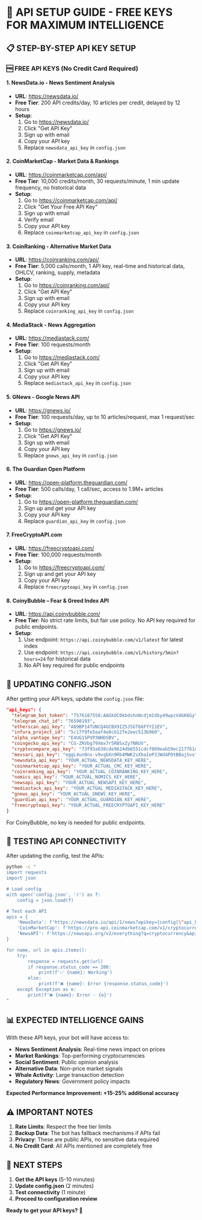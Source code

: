 # 🔑 API SETUP GUIDE - FREE KEYS FOR MAXIMUM INTELLIGENCE

## 📋 **STEP-BY-STEP API KEY SETUP**

### 🆓 **FREE API KEYS (No Credit Card Required)**

#### 1. **NewsData.io** - News Sentiment Analysis
- **URL**: https://newsdata.io/
- **Free Tier**: 200 API credits/day, 10 articles per credit, delayed by 12 hours
- **Setup**:
  1. Go to https://newsdata.io/
  2. Click "Get API Key"
  3. Sign up with email
  4. Copy your API key
  5. Replace `newsdata_api_key` in `config.json`

#### 2. **CoinMarketCap** - Market Data & Rankings
- **URL**: https://coinmarketcap.com/api/
- **Free Tier**: 10,000 credits/month, 30 requests/minute, 1 min update frequency, no historical data
- **Setup**:
  1. Go to https://coinmarketcap.com/api/
  2. Click "Get Your Free API Key"
  3. Sign up with email
  4. Verify email
  5. Copy your API key
  6. Replace `coinmarketcap_api_key` in `config.json`

#### 3. **CoinRanking** - Alternative Market Data
- **URL**: https://coinranking.com/api/
- **Free Tier**: 5,000 calls/month, 1 API key, real-time and historical data, OHLCV, ranking, supply, metadata
- **Setup**:
  1. Go to https://coinranking.com/api/
  2. Click "Get API Key"
  3. Sign up with email
  4. Copy your API key
  5. Replace `coinranking_api_key` in `config.json`

#### 4. **MediaStack** - News Aggregation
- **URL**: https://mediastack.com/
- **Free Tier**: 100 requests/month
- **Setup**:
  1. Go to https://mediastack.com/
  2. Click "Get API Key"
  3. Sign up with email
  4. Copy your API key
  5. Replace `mediastack_api_key` in `config.json`

#### 5. **GNews** - Google News API
- **URL**: https://gnews.io/
- **Free Tier**: 100 requests/day, up to 10 articles/request, max 1 request/sec
- **Setup**:
  1. Go to https://gnews.io/
  2. Click "Get API Key"
  3. Sign up with email
  4. Copy your API key
  5. Replace `gnews_api_key` in `config.json`

#### 6. **The Guardian Open Platform**
- **URL**: https://open-platform.theguardian.com/
- **Free Tier**: 500 calls/day, 1 call/sec, access to 1.9M+ articles
- **Setup**:
  1. Go to https://open-platform.theguardian.com/
  2. Sign up and get your API key
  3. Copy your API key
  4. Replace `guardian_api_key` in `config.json`

#### 7. **FreeCryptoAPI.com**
- **URL**: https://freecryptoapi.com/
- **Free Tier**: 100,000 requests/month
- **Setup**:
  1. Go to https://freecryptoapi.com/
  2. Sign up and get your API key
  3. Copy your API key
  4. Replace `freecryptoapi_key` in `config.json`

#### 8. **CoinyBubble – Fear & Greed Index API**
- **URL**: https://api.coinybubble.com/
- **Free Tier**: No strict rate limits, but fair use policy. No API key required for public endpoints.
- **Setup**:
  1. Use endpoint: `https://api.coinybubble.com/v1/latest` for latest index
  2. Use endpoint: `https://api.coinybubble.com/v1/history/5min?hours=24` for historical data
  3. No API key required for public endpoints

## 🔧 **UPDATING CONFIG.JSON**

After getting your API keys, update the `config.json` file:

```json
"api_keys": {
  "telegram_bot_token": "7576187558:AAGkOC0kbdshnNcdjmIdky49wpcV4GK6GyY",
  "telegram_chat_id": "76590193",
  "etherscan_api_key": "A89BP14TUNCQ4GCBX9IZ5JSGT66FYYI1EV",
  "infura_project_id": "5c17f9fe5aaf4e8cb12fe2eec513b960",
  "alpha_vantage_key": "E4UG15PVP3WHDSBV",
  "coingecko_api_key": "CG-ZRVbg79Xmx7r5RBSxZy7NRUV",
  "cryptocompare_api_key": "73f93a638cde9624db6551cdcf089eab59ec217761db0a849bc40019ede8c92c",
  "messari_api_key": "eggL4un0ns-v9vqbXn9Rb4MWK2sXhaIeP3JWd4POtBBajSvx",
  "newsdata_api_key": "YOUR_ACTUAL_NEWSDATA_KEY_HERE",
  "coinmarketcap_api_key": "YOUR_ACTUAL_CMC_KEY_HERE",
  "coinranking_api_key": "YOUR_ACTUAL_COINRANKING_KEY_HERE",
  "nomics_api_key": "YOUR_ACTUAL_NOMICS_KEY_HERE",
  "newsapi_api_key": "YOUR_ACTUAL_NEWSAPI_KEY_HERE",
  "mediastack_api_key": "YOUR_ACTUAL_MEDIASTACK_KEY_HERE",
  "gnews_api_key": "YOUR_ACTUAL_GNEWS_KEY_HERE",
  "guardian_api_key": "YOUR_ACTUAL_GUARDIAN_KEY_HERE",
  "freecryptoapi_key": "YOUR_ACTUAL_FREECRYPTOAPI_KEY_HERE"
}
```

For CoinyBubble, no key is needed for public endpoints.

## 🧪 **TESTING API CONNECTIVITY**

After updating the config, test the APIs:

```bash
python -c "
import requests
import json

# Load config
with open('config.json', 'r') as f:
    config = json.load(f)

# Test each API
apis = {
    'NewsData': f'https://newsdata.io/api/1/news?apikey={config[\"api_keys\"][\"newsdata_api_key\"]}&q=cryptocurrency&language=en',
    'CoinMarketCap': f'https://pro-api.coinmarketcap.com/v1/cryptocurrency/listings/latest?CMC_PRO_API_KEY={config[\"api_keys\"][\"coinmarketcap_api_key\"]}',
    'NewsAPI': f'https://newsapi.org/v2/everything?q=cryptocurrency&apiKey={config[\"api_keys\"][\"newsapi_api_key\"]}'
}

for name, url in apis.items():
    try:
        response = requests.get(url)
        if response.status_code == 200:
            print(f'✅ {name}: Working')
        else:
            print(f'❌ {name}: Error {response.status_code}')
    except Exception as e:
        print(f'❌ {name}: Error - {e}')
"
```

## 📊 **EXPECTED INTELLIGENCE GAINS**

With these API keys, your bot will have access to:

- **News Sentiment Analysis**: Real-time news impact on prices
- **Market Rankings**: Top-performing cryptocurrencies
- **Social Sentiment**: Public opinion analysis
- **Alternative Data**: Non-price market signals
- **Whale Activity**: Large transaction detection
- **Regulatory News**: Government policy impacts

**Expected Performance Improvement: +15-25% additional accuracy**

## ⚠️ **IMPORTANT NOTES**

1. **Rate Limits**: Respect the free tier limits
2. **Backup Data**: The bot has fallback mechanisms if APIs fail
3. **Privacy**: These are public APIs, no sensitive data required
4. **No Credit Card**: All APIs mentioned are completely free

## 🎯 **NEXT STEPS**

1. **Get the API keys** (5-10 minutes)
2. **Update config.json** (2 minutes)
3. **Test connectivity** (1 minute)
4. **Proceed to configuration review**

**Ready to get your API keys?** 🚀 